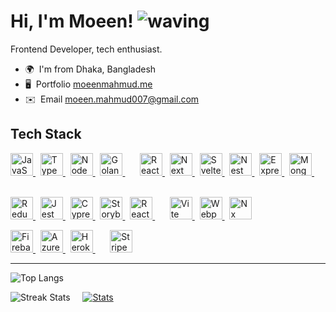Hi, I'm Moeen! ![waving](https://user-images.githubusercontent.com/18350557/176309783-0785949b-9127-417c-8b55-ab5a4333674e.gif)
====================================================================================================================================

Frontend Developer, tech enthusiast.

* 🌍  I'm from Dhaka, Bangladesh
* 🖥️  Portfolio [moeenmahmud.me](http://www.moeenmahmud.me)
* ✉️  Email [moeen.mahmud007@gmail.com](mailto:moeen.mahmud007@gmail.com)

## Tech Stack

<div>
<!-- Languages -->
<p>
<a href="https://www.javascript.com/" target="_blank" rel="noreferrer">
<img src="https://skillicons.dev/icons?i=js" width="36" alt="JavaScript"/>
</a>
&nbsp;
<a href="https://www.typescriptlang.org/" target="_blank" rel="noreferrer">
<img src="https://skillicons.dev/icons?i=ts" width="36" alt="TypeScript"/>
</a>
&nbsp;
<a href="https://nodejs.org/en/" target="_blank" rel="noreferrer">
<img src="https://skillicons.dev/icons?i=nodejs" width="36" alt="Node JS"/>
</a>
&nbsp;
<a href="https://go.dev/" target="_blank" rel="noreferrer">
<img src="https://skillicons.dev/icons?i=go" width="36" alt="Golang"/>
</a>
&nbsp; &nbsp; &nbsp;
  
<!-- Frameworks -->
<a href="https://reactjs.org/" target="_blank" rel="noreferrer">
<img src="https://skillicons.dev/icons?i=react" width="36" alt="React JS"/>
</a>
&nbsp;
<a href="https://nextjs.org/docs" target="_blank" rel="noreferrer">
<img src="https://skillicons.dev/icons?i=nextjs" width="36" alt="Next JS"/>
</a>
&nbsp;
<a href="https://svelte.dev/" target="_blank" rel="noreferrer">
<img src="https://skillicons.dev/icons?i=svelte" width="36" alt="Svelte"/>
</a>
&nbsp;
<a href="https://nestjs.com" target="_blank" rel="noreferrer">
<img src="https://skillicons.dev/icons?i=nestjs" width="36" alt="Nest JS"/>
</a>
&nbsp;
<a href="https://expressjs.com" target="_blank" rel="noreferrer">
<img src="https://skillicons.dev/icons?i=express" width="36" alt="Express JS"/>
</a>
&nbsp;
<a href="https://www.mongodb.com/" target="_blank" rel="noreferrer">
<img src="https://skillicons.dev/icons?i=mongodb" width="36" alt="Mongo DB"/>
</a>
&nbsp; &nbsp; &nbsp;
<p>
  
<!-- Libraries -->
<p>
<a href="https://https://redux.js.org/" target="_blank" rel="noreferrer">
<img src="https://skillicons.dev/icons?i=redux" width="36" height="36" alt="Redux" />
</a>
&nbsp;
<a href="https://jestjs.io/" target="_blank" rel="noreferrer">
<img src="https://skillicons.dev/icons?i=jest" width="36" height="36" alt="Jest" />
</a>
&nbsp;
<a href="https://cyress.io/" target="_blank" rel="noreferrer">
<img src="https://github.com/cypress-io/cypress-icons/blob/master/src/icons/icon_128x128.png" width="36" height="36" alt="Cypress" />
</a>
&nbsp;
<a href="https://storybook.js.org/docs/" target="_blank" rel="noreferrer">
<img src="https://theideabureau-1d0ab.kxcdn.com/wp-content/uploads/2022/03/storybook-cover.png" width="36" height="36" alt="Storybook" />
</a>
&nbsp;
<a href="https://react-query-v3.tanstack.com/" target="_blank" rel="noreferrer">
<img src="https://static.codenary.co.kr/framework_logo/reactquery.png" width="36" height="36" alt="React Query" />
</a>
<!-- Technologies -->
&nbsp; &nbsp; &nbsp;
<a href="https://vitejs.dev/" target="_blank" rel="noreferrer">
<img src="https://skillicons.dev/icons?i=vite" width="36" height="36" alt="Vite" />
</a>
&nbsp;
<a href="https://webpack.js.org/" target="_blank" rel="noreferrer">
<img src="https://skillicons.dev/icons?i=webpack" width="36" height="36" alt="Webpack" />
</a> 
&nbsp;
<a href="https://nx.dev/" target="_blank" rel="noreferrer">
<img src="https://miro.medium.com/max/535/1*JOrlLNUDR7jisQJ81DTyLw.png" width="36" height="36" alt="Nx" />
</a> 
</p>
  
<p>
<a href="https://firebase.google.com/" target="_blank" rel="noreferrer">
<img src="https://skillicons.dev/icons?i=firebase" width="36" height="36" alt="Firebase" />
</a>
&nbsp;
<a href="https://azure.microsoft.com/" target="_blank" rel="noreferrer">
<img src="https://skillicons.dev/icons?i=azure" width="36" height="36" alt="Azure" />
</a>
&nbsp;
<a href="https://www.heroku.com/" target="_blank" rel="noreferrer">
<img src="https://skillicons.dev/icons?i=heroku" width="36" height="36" alt="Heroku" />
</a>
&nbsp; &nbsp; &nbsp;
<a href="https://stripe.com/" target="_blank" rel="noreferrer">
<img src="https://play-lh.googleusercontent.com/2PS6w7uBztfuMys5fgodNkTwTOE6bLVB2cJYbu5GHlARAK36FzO5bUfMDP9cEJk__cE" width="36" height="36" alt="Stripe" />
</a>
</p>
</div>

---

<!-- ### Let's connect

<p align="left">
<a href="https://www.github.com/moeen-mahmud" target="_blank" rel="noreferrer">
<img src="https://raw.githubusercontent.com/danielcranney/readme-generator/main/public/icons/socials/github.svg" width="32" height="32" /> </a> <a href="https://www.linkedin.com/in/moeen-mahmud" target="_blank" rel="noreferrer">
<img src="https://raw.githubusercontent.com/danielcranney/readme-generator/main/public/icons/socials/linkedin.svg" width="32" height="32" />
</a> <a href="https://www.twitter.com/moeen_mahmud" target="_blank" rel="noreferrer">
<img src="https://raw.githubusercontent.com/danielcranney/readme-generator/main/public/icons/socials/twitter.svg" width="32" height="32" />
</a> <a href="https://www.dev.to/moeenmahmud" target="_blank" rel="noreferrer">
<img src="https://raw.githubusercontent.com/danielcranney/readme-generator/main/public/icons/socials/devdotto.svg" width="32" height="32" />
</a> <a href="https://moeen-mahmud.hashnode.dev/.hashnode.dev" target="_blank" rel="noreferrer">
<img src="https://raw.githubusercontent.com/danielcranney/readme-generator/main/public/icons/socials/hashnode.svg" width="32" height="32" />
</a> <a href="http://www.medium.com/@moeen-mahmud" target="_blank" rel="noreferrer">
<img src="https://raw.githubusercontent.com/danielcranney/readme-generator/main/public/icons/socials/medium.svg" width="32" height="32" />
</a> <a href="https://www.stackoverflow.com/users/16439389/moeen" target="_blank" rel="noreferrer">
<img src="https://raw.githubusercontent.com/danielcranney/readme-generator/main/public/icons/socials/stackoverflow.svg" width="32" height="32" />
</a> 
</p> -->

<!-- Stats -->
![Top Langs](https://github-readme-stats.vercel.app/api/top-langs/?username=moeen-mahmud&layout=compact&theme=tokyonight)

![Streak Stats](https://github-readme-streak-stats.herokuapp.com/?user=moeen-mahmud&stroke=ffffff&background=1c1917&ring=6366f1&fire=6366f1&currStreakNum=ffffff&currStreakLabel=6366f1&sideNums=ffffff&sideLabels=ffffff&dates=ffffff&hide_border=true)
&nbsp; &nbsp;
[![Stats](https://github-readme-stats.vercel.app/api?username=moeen-mahmud&show_icons=true&theme=tokyonight)](https://github.com/moeen-mahmud/github-readme-stats)


